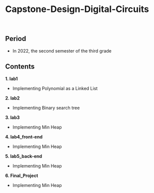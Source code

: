 # Capstone-Design-Digital-Circuits
<br/>

## Period

- In 2022, the second semester of the third grade

## Contents

**1. lab1**

- Implementing Polynomial as a Linked List

**2. lab2**

- Implementing Binary search tree

**3. lab3**

- Implementing Min Heap

**4. lab4_front-end**

- Implementing Min Heap

**5. lab5_back-end**

- Implementing Min Heap

**6. Final_Project**

- Implementing Min Heap

